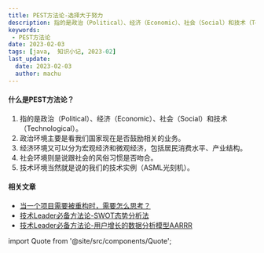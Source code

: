 ```yaml
---
title: PEST方法论-选择大于努力
description: 指的是政治（Political）、经济（Economic）、社会（Social）和技术（Technological）。
keywords:
 - PEST方法论
date: 2023-02-03
tags: [java,  知识小记, 2023-02]
last_update:
  date: 2023-02-03
  author: machu
---
```




#### 什么是PEST方法论？
1. 指的是政治（Political）、经济（Economic）、社会（Social）和技术（Technological）。
2. 政治环境主要是看我们国家现在是否鼓励相关的业务。
3. 经济环境又可以分为宏观经济和微观经济，包括居民消费水平、产业结构。
4. 社会环境则是说跟社会的风俗习惯是否吻合。
5. 技术环境当然就是说的我们的技术实例（ASML光刻机）。



#### 相关文章

- [当一个项目需要被重构时，需要怎么思考？](https://machu.top/docs/小记/2023-02/02当一个项目需要被重构时)
- [技术Leader必备方法论-SWOT态势分析法](https://machu.top/docs/小记/2023-02/04技术Leader必备方法论-SWOT态势分析法)
- [技术Leader必备方法论-用户增长的数据分析模型AARRR](https://machu.top/docs/小记/2023-02/05技术Leader必备方法论-用户增长的数据分析模型AARRR)



import Quote from '@site/src/components/Quote';

> <Quote></Quote>
